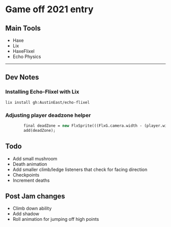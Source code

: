 # Game off 2021 entry

## Main Tools
- Haxe
- Lix
- HaxeFlixel
- Echo Physics

---
## Dev Notes
### Installing Echo-Flixel with Lix
```
lix install gh:AustinEast/echo-flixel
```

### Adjusting player deadzone helper
```hx
		final deadZone = new FlxSprite(((FlxG.camera.width - (player.width)) / 2) - 200, ((FlxG.camera.height - player.height) / 2 - player.height * 0.25)).makeGraphic(Std.int(player.width), Std.int(player.height), 0xFF000000);
		add(deadZone);
```

## Todo
- Add small mushroom
- Death animation
- Add smaller climb/ledge listeners that check for facing direction
- Checkpoints
- Increment deaths

## Post Jam changes
- Climb down ability
- Add shadow
- Roll animation for jumping off high points